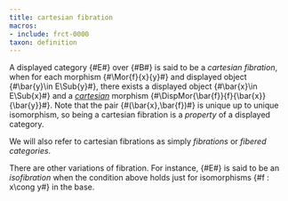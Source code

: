 ```yaml
---
title: cartesian fibration
macros:
- include: frct-0000
taxon: definition
---
```


A displayed category {#E#} over {#B#} is said to be a *cartesian fibration*, when for each morphism {#\Mor{f}{x}{y}#} and displayed object {#\bar{y}\in E\Sub{y}#}, there exists a displayed object {#\bar{x}\in E\Sub{x}#} and a [*cartesian*](frct-0001) morphism {#\DispMor{\bar{f}}{f}{\bar{x}}{\bar{y}}#}. Note that the pair {#(\bar{x},\bar{f})#} is unique up to unique isomorphism, so being a cartesian fibration is a *property* of a displayed category.

We will also refer to cartesian fibrations as simply *fibrations* or *fibered categories*.

There are other variations of fibration. For instance, {#E#} is said to be an *isofibration* when the condition above holds just for isomorphisms {#f : x\cong y#} in the base.

